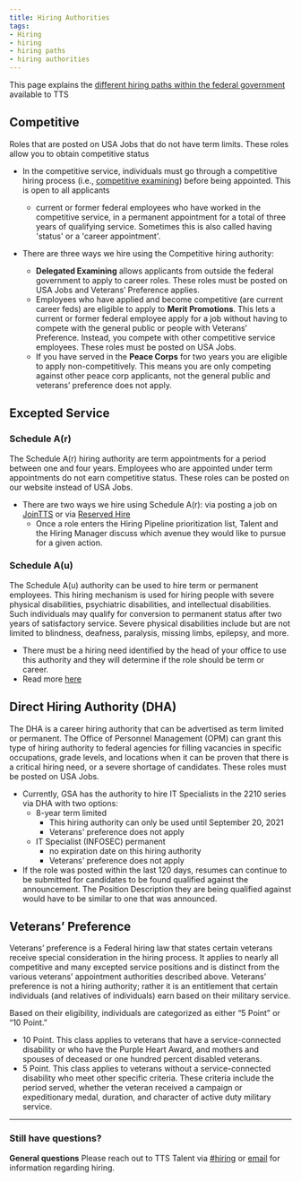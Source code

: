 ```yaml
---
title: Hiring Authorities
tags:
- Hiring
- hiring
- hiring paths
- hiring authorities
---
```

This page explains the [different hiring paths within the federal government](https://www.usajobs.gov/Help/working-in-government/unique-hiring-paths/) available to TTS

## Competitive
Roles that are posted on USA Jobs that do not have term limits. These roles allow you to obtain competitive status 
* In the competitive service, individuals must go through a competitive hiring process (i.e., [competitive examining](https://www.opm.gov/policy-data-oversight/hiring-information/competitive-hiring/)) before being appointed. This is open to all applicants
	* current or former federal employees who have worked in the competitive service, in a permanent appointment for a total of three years of qualifying service. Sometimes this is also called having 'status' or a 'career appointment'.
	
* There are three ways we hire using the Competitive hiring authority:
  * **Delegated Examining**  allows applicants from outside the federal government to apply to career roles. These roles must be posted on USA Jobs and Veterans’ Preference applies.
  * Employees who have applied and become competitive (are current career feds) are eligible to apply to **Merit Promotions**. This lets a current or former federal employee apply for a job without having to compete with the general public or people with Veterans’ Preference. Instead, you compete with other competitive service employees. These roles must be posted on USA Jobs.
  * If you have served in the **Peace Corps** for two years you are eligible to apply non-competitively. This means you are only competing against other peace corp applicants, not the general public and veterans’ preference does not apply. 

## Excepted Service 
### Schedule A(r)
The Schedule A(r) hiring authority are term appointments for a period between one and four years.
Employees who are appointed under term appointments do not earn competitive status. These roles can be posted on our website instead of USA Jobs.
* There are two ways we hire using Schedule A(r): via posting a job on [JoinTTS](https://join.tts.gsa.gov/) or via [Reserved Hire](https://drive.google.com/file/d/0B4J4Dpr2HVDsX2RKMjhtU1NuU2ZEUWoxU0NJWkhLbFVXejlv/view?usp=sharing)
  * Once a role enters the Hiring Pipeline prioritization list, Talent and the Hiring Manager discuss which avenue they would like to pursue for a given action.

### Schedule A(u)
The Schedule A(u) authority can be used to hire term or permanent employees. This hiring mechanism is used for hiring people with severe physical disabilities, psychiatric disabilities, and intellectual disabilities. Such individuals may qualify for conversion to permanent status after two years of satisfactory service. Severe physical disabilities include but are not limited to blindness, deafness, paralysis, missing limbs, epilepsy, and more.
* There must be a hiring need identified by the head of your office to use this authority and they will determine if the role should be term or career.
* Read more [here](https://docs.google.com/document/d/1WnvPtg6QxcrX8UQZWBZhGiRfxWphl7Nd7oy5gPXrVaQ/edit?usp=sharing)

## Direct Hiring Authority (DHA)
The DHA is a career hiring authority that can be advertised as term limited or permanent. The Office of Personnel Management (OPM) can grant this type of hiring authority to federal agencies for filling vacancies in specific occupations, grade levels, and locations when it can be proven that there is a critical hiring need, or a severe shortage of candidates. These roles must be posted on USA Jobs. 
* Currently, GSA has the authority to hire IT Specialists in the 2210 series via DHA with two options: 
	* 8-year term limited 
		* This hiring authority can only be used until September 20, 2021
		* Veterans' preference does not apply
	* IT Specialist (INFOSEC) permanent
		* no expiration date on this hiring authority
		* Veterans' preference does not apply				
* If the role was posted within the last 120 days, resumes can continue to be submitted for candidates to be found qualified against the announcement. The Position Description they are being qualified against would have to be similar to one that was announced.

## Veterans’ Preference
Veterans’ preference is a Federal hiring law that states certain veterans receive special consideration in the hiring process. It applies to nearly all competitive and many excepted service positions and is distinct
from the various veterans’ appointment authorities described above. Veterans’ preference is not a hiring
authority; rather it is an entitlement that certain individuals (and relatives of individuals) earn based on
their military service.

Based on their eligibility, individuals are categorized as either “5 Point” or “10 Point.”
* 10 Point. This class applies to veterans that have a service-connected disability or who have the
Purple Heart Award, and mothers and spouses of deceased or one hundred percent disabled
veterans.
* 5 Point. This class applies to veterans without a service-connected disability who meet other
specific criteria. These criteria include the period served, whether the veteran received a campaign or
expeditionary medal, duration, and character of active duty military service.

--------------------------------------------------------------------------------

### Still have questions?

**General questions** Please reach out to TTS Talent via [#hiring](https://gsa-tts.slack.com/messages/hiring/) or [email](mailto:jointts@gsa.gov) for information regarding hiring.

